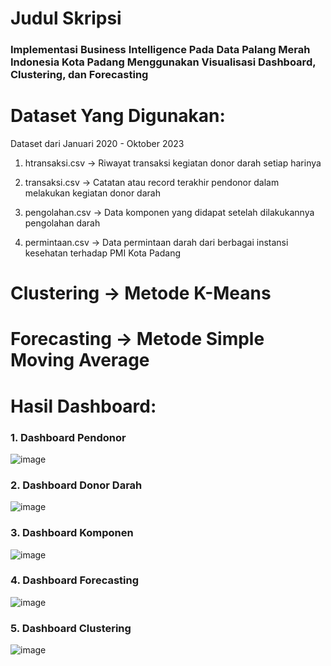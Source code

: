 <h1>Judul Skripsi</h1>

<h3>Implementasi Business Intelligence Pada Data Palang Merah Indonesia Kota Padang Menggunakan Visualisasi Dashboard, Clustering, dan Forecasting</h3>


<h1>Dataset Yang Digunakan:</h1>
Dataset dari Januari 2020 - Oktober 2023

1. htransaksi.csv -> Riwayat transaksi kegiatan donor darah setiap harinya

2. transaksi.csv -> Catatan atau record terakhir pendonor dalam melakukan kegiatan donor darah
   
3. pengolahan.csv -> Data komponen yang didapat setelah dilakukannya pengolahan darah
   
4. permintaan.csv -> Data permintaan darah dari berbagai instansi kesehatan terhadap PMI Kota Padang


<h1></h1>

<h1>Clustering -> Metode K-Means</h1>
<h1>Forecasting -> Metode Simple Moving Average</h1>


<h1>Hasil Dashboard:</h1>

<h3>1. Dashboard Pendonor</h3>

![image](https://github.com/user-attachments/assets/079f98a4-7311-4ad6-b2f0-6436de6ecc57)

<h3>2. Dashboard Donor Darah</h3>

![image](https://github.com/user-attachments/assets/f116f712-bfb5-4473-a3f9-0ccc353f0d2d)

<h3>3. Dashboard Komponen</h3>

![image](https://github.com/user-attachments/assets/824324fd-b2c2-49ce-b20b-541bb5a337ea)

<h3>4. Dashboard Forecasting</h3>

![image](https://github.com/user-attachments/assets/a3c84733-3b3a-482d-b1ea-0345451a0639)

<h3>5. Dashboard Clustering</h3>

![image](https://github.com/user-attachments/assets/738881c8-8c57-46d0-bb19-cefac46abc86)



